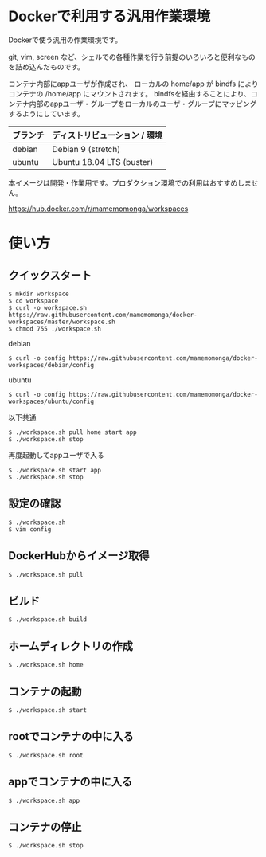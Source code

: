 # Dockerで利用する汎用作業環境

Dockerで使う汎用の作業環境です。

git, vim, screen など、シェルでの各種作業を行う前提のいろいろと便利なものを詰め込んだものです。

コンテナ内部にappユーザが作成され、
ローカルの home/app が bindfs によりコンテナの /home/app にマウントされます。
bindfsを経由することにより、コンテナ内部のappユーザ・グループをローカルのユーザ・グループにマッピングするようにしています。

ブランチ | ディストリビューション / 環境
---------|-------------------------------
debian   | Debian 9 (stretch)
ubuntu   | Ubuntu 18.04 LTS (buster)

本イメージは開発・作業用です。プロダクション環境での利用はおすすめしません。

https://hub.docker.com/r/mamemomonga/workspaces

# 使い方 

## クイックスタート

	$ mkdir workspace
	$ cd workspace
	$ curl -o workspace.sh https://raw.githubusercontent.com/mamemomonga/docker-workspaces/master/workspace.sh
	$ chmod 755 ./workspace.sh

debian

	$ curl -o config https://raw.githubusercontent.com/mamemomonga/docker-workspaces/debian/config

ubuntu

	$ curl -o config https://raw.githubusercontent.com/mamemomonga/docker-workspaces/ubuntu/config

以下共通

	$ ./workspace.sh pull home start app
	$ ./workspace.sh stop

再度起動してappユーザで入る

	$ ./workspace.sh start app
	$ ./workspace.sh stop

## 設定の確認

	$ ./workspace.sh
	$ vim config

## DockerHubからイメージ取得

	$ ./workspace.sh pull

## ビルド

	$ ./workspace.sh build

## ホームディレクトリの作成

	$ ./workspace.sh home

## コンテナの起動

	$ ./workspace.sh start

## rootでコンテナの中に入る

	$ ./workspace.sh root

## appでコンテナの中に入る

	$ ./workspace.sh app

## コンテナの停止

	$ ./workspace.sh stop


